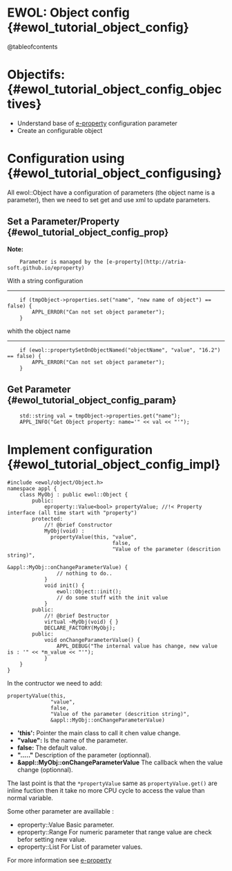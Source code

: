EWOL: Object config                                {#ewol_tutorial_object_config}
===================

@tableofcontents

Objectifs:                                {#ewol_tutorial_object_config_objectives}
==========

  - Understand base of [e-property](http://atria-soft.github.io/eproperty) configuration parameter
  - Create an configurable object

Configuration using                                {#ewol_tutorial_object_configusing}
===================

All ewol::Object have a configuration of parameters (the object name is a parameter),
then we need to set get and use xml to update parameters.

Set a Parameter/Property                                {#ewol_tutorial_object_config_prop}
------------------------

**Note:**

```
	Parameter is managed by the [e-property](http://atria-soft.github.io/eproperty)
```

With a string configuration
***************************

```{.cpp}
	if (tmpObject->properties.set("name", "new name of object") == false) {
		APPL_ERROR("Can not set object parameter");
	}
```

whith the object name
*********************

```{.cpp}
	if (ewol::propertySetOnObjectNamed("objectName", "value", "16.2") == false) {
		APPL_ERROR("Can not set object parameter");
	}
```

Get Parameter                                {#ewol_tutorial_object_config_param}
-------------

```{.cpp}
	std::string val = tmpObject->properties.get("name");
	APPL_INFO("Get Object property: name='" << val << "'");
```

Implement configuration                                {#ewol_tutorial_object_config_impl}
=======================

```{.cpp}
#include <ewol/object/Object.h>
namespace appl {
	class MyObj : public ewol::Object {
		public:
			eproperty::Value<bool> propertyValue; //!< Property interface (all time start with "property")
		protected:
			//! @brief Constructor
			MyObj(void) :
			  propertyValue(this, "value",
			                      false,
			                      "Value of the parameter (descrition string)",
			                      &appl::MyObj::onChangeParameterValue) {
				// nothing to do..
			}
			void init() {
				ewol::Object::init();
				// do some stuff with the init value
			}
		public:
			//! @brief Destructor
			virtual ~MyObj(void) { }
			DECLARE_FACTORY(MyObj);
		public:
			void onChangeParameterValue() {
				APPL_DEBUG("The internal value has change, new value is : '" << *m_value << "'");
			}
	}
}
```

In the contructor we need to add:
```{.cpp}
propertyValue(this,
              "value",
              false,
              "Value of the parameter (descrition string)",
              &appl::MyObj::onChangeParameterValue)
```
  - **'this':** Pointer the main class to call it chen value change.
  - **"value":** Is the name of the parameter.
  - **false:** The default value.
  - **"....."** Description of the parameter (optionnal).
  - **&appl::MyObj::onChangeParameterValue** The callback when the value change (optionnal).


The last point is that the ```*propertyValue``` same as ```propertyValue.get()``` are inline fuction then it take no more CPU cycle to access the value than normal variable.

Some other parameter are availlable :
  - eproperty::Value<T> Basic parameter.
  - eproperty::Range<T> For numeric parameter that range value are check befor setting new value.
  - eproperty::List<T> For List of parameter values.

For more information see [e-property](http://atria-soft.github.io/eproperty)

